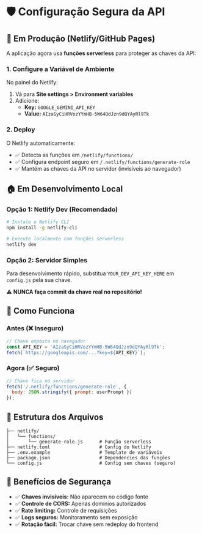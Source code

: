 # 🛡️ Configuração Segura da API

## 🚀 Em Produção (Netlify/GitHub Pages)

A aplicação agora usa **funções serverless** para proteger as chaves da API:

### 1. Configure a Variável de Ambiente

No painel do Netlify:
1. Vá para **Site settings > Environment variables**  
2. Adicione:
   - **Key:** `GOOGLE_GEMINI_API_KEY`
   - **Value:** `AIzaSyCiHRVozYYmHB-5W64QdJzn9dQYAyRl9Tk`

### 2. Deploy

O Netlify automaticamente:
- ✅ Detecta as funções em `/netlify/functions/`
- ✅ Configura endpoint seguro em `/.netlify/functions/generate-role`
- ✅ Mantém as chaves da API no servidor (invisíveis ao navegador)

## 🏠 Em Desenvolvimento Local

### Opção 1: Netlify Dev (Recomendado)
```bash
# Instale o Netlify CLI
npm install -g netlify-cli

# Execute localmente com funções serverless
netlify dev
```

### Opção 2: Servidor Simples
Para desenvolvimento rápido, substitua `YOUR_DEV_API_KEY_HERE` em `config.js` pela sua chave.

⚠️ **NUNCA faça commit da chave real no repositório!**

## 🔧 Como Funciona

### Antes (❌ Inseguro)
```javascript
// Chave exposta no navegador
const API_KEY = 'AIzaSyCiHRVozYYmHB-5W64QdJzn9dQYAyRl9Tk';
fetch(`https://googleapis.com/...?key=${API_KEY}`);
```

### Agora (✅ Seguro)
```javascript
// Chave fica no servidor
fetch('/.netlify/functions/generate-role', {
  body: JSON.stringify({ prompt: userPrompt })
});
```

## 📁 Estrutura dos Arquivos

```
├── netlify/
│   └── functions/
│       └── generate-role.js      # Função serverless
├── netlify.toml                  # Config do Netlify
├── .env.example                  # Template de variáveis
├── package.json                  # Dependencies das funções
└── config.js                     # Config sem chaves (seguro)
```

## 🔐 Benefícios de Segurança

- ✅ **Chaves invisíveis:** Não aparecem no código fonte
- ✅ **Controle de CORS:** Apenas domínios autorizados
- ✅ **Rate limiting:** Controle de requisições  
- ✅ **Logs seguros:** Monitoramento sem exposição
- ✅ **Rotação fácil:** Trocar chave sem redeploy do frontend